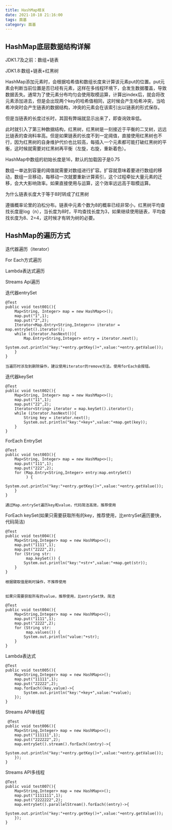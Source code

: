 ```yaml
---
title: HashMap相关
date: 2021-10-18 21:16:00
tags: 面基
category: 面基
---
```


## HashMap底层数据结构详解

JDK1.7及之前：数组+链表

JDK1.8:数组+链表+红黑树

HashMap添加元素时，会根据哈希值和数组长度来计算该元素put的位置。put元素会判断当前位置是否已经有元素，这样在多线程环境下，会发生数据覆盖，导致数据丢失。通常为了使元素分布均匀会使用取模运算，计算出index后，就会将改元素添加进去，但是会出现两个key的哈希值相同，这时候会产生哈希冲突，当哈希冲突时会产生链表的数据结构，冲突的元素会在该索引出以链表的形式保存。

但是当链表的长度过长时，其固有弊端就显示出来了，即查询效率低。

此时就引入了第三种数据结构，红黑树，红黑树是一刻接近于平衡的二叉树，远远比链表的查询料率高。但是如果链表的长度不到一定阈值，直接使用红黑树也不行，因为红黑树的自身维护代价也比较高，每插入一个元素都可能打破红黑树的平衡，这时候就需要对红黑树再平衡（左旋，右旋，重新着色）。

HashMap中数组的初始长度是16，默认的加载因子是0.75

数组一单达到容量的阈值就需要对数组进行扩容。扩容就意味着要进行数组的移动，数组一旦移动，每移动一次就要重新计算索引，这个过程牵扯大量元素的迁移，会大大影响效率。如果直接使用与运算，这个效率远远高于取模运算。


为什么链表长度大于等于8时转成了红黑树

遵循概率论里的泊松分布。链表中元素个数为8的概率已经非常小，红黑树平均查找长度是log（n），当长度为8时，平均查找长度为3，如果继续使用链表，平均查找长度为8、2=4，这时候才有转为树的必要。

## HashMap的遍历方式

迭代器遍历（iterator）

For Each方式遍历

Lambda表达式遍历

Streams Api遍历

迭代器entrySet

    @Test
    public void test001(){
        Map<String, Integer> map = new HashMap<>();
        map.put("1",1);
        map.put("2",2);
        Iterator<Map.Entry<String,Integer>> iterator = map.entrySet().iterator();
        while (iterator.hasNext()){
            Map.Entry<String,Integer> entry = iterator.next();
            System.out.println("key:"+entry.getKey()+",value:"+entry.getValue());
        }
    }

	当遍历时涉及到删除操作，建议使用iterator的remove方法。使用forEach会报错。

迭代器keySet

    @Test
    public void test002(){
        Map<String, Integer> map = new HashMap<>();
        map.put("11",1);
        map.put("22",2);
        Iterator<String> iterator = map.keySet().iterator();
        while (iterator.hasNext()){
            String key = iterator.next();
            System.out.println("key:"+key+",value:"+map.get(key));
        }
    }

ForEach EntrySet

    @Test
    public void test003(){
        Map<String, Integer> map = new HashMap<>();
        map.put("111",1);
        map.put("222",2);
        for (Map.Entry<String,Integer> entry:map.entrySet()
             ) {
            System.out.println("key:"+entry.getKey()+",value:"+entry.getValue());
        }
    }

	通过Map.entrySet遍历key和value，代码简洁高效，推荐使用


ForEach keySet(如果只需要获取所有的key，推荐使用，比entrySet遍历要快，代码简洁)

    @Test
    public void test004(){
        Map<String,Integer> map = new HashMap<>();
        map.put("1111",1);
        map.put("2222",2);
        for (String str:
             map.keySet()) {
            System.out.println("key:"+str+",value:"+map.get(str));
        }
    }
	
	根据键取值是耗时操作，不推荐使用


	如果只需要获取所有的value，推荐使用，比entrySet快，简洁

    @Test
    public void test004(){
        Map<String,Integer> map = new HashMap<>();
        map.put("1111",1);
        map.put("2222",2);
        for (String str:
             map.values()) {
            System.out.println("value:"+str);
        }
    }

Lambda表达式

    @Test
    public void test005(){
        Map<String,Integer> map = new HashMap<>();
        map.put("11111",1);
        map.put("22222",2);
        map.forEach((key,value)->{
            System.out.println("key:"+key+",value:"+value);
        });
    }

Streams API单线程

     @Test
    public void test006(){
        Map<String,Integer> map = new HashMap<>();
        map.put("111111",1);
        map.put("222222",2);
        map.entrySet().stream().forEach((entry)->{
            System.out.println("key:"+entry.getKey()+",value:"+entry.getValue());
        });
    }

Streams API多线程

    @Test
    public void test007(){
        Map<String,Integer> map = new HashMap<>();
        map.put("1111111",1);
        map.put("2222222",2);
        map.entrySet().parallelStream().forEach((entry)->{
            System.out.println("key:"+entry.getKey()+",value:"+entry.getValue());
        });
    }